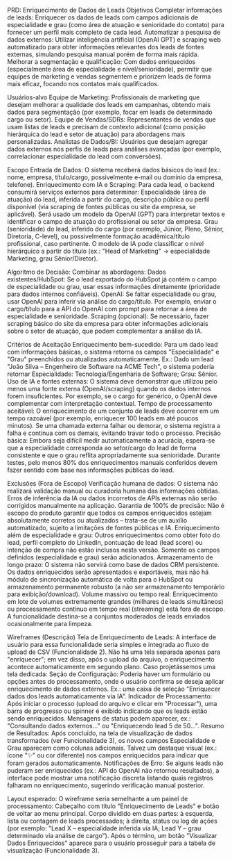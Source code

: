 PRD: Enriquecimento de Dados de Leads
Objetivos
Completar informações de leads: Enriquecer os dados de leads com campos adicionais de especialidade e grau (como área de atuação e senioridade do contato) para fornecer um perfil mais completo de cada lead.
Automatizar a pesquisa de dados externos: Utilizar inteligência artificial (OpenAI GPT) e scraping web automatizado para obter informações relevantes dos leads de fontes externas, simulando pesquisa manual porém de forma mais rápida.
Melhorar a segmentação e qualificação: Com dados enriquecidos (especialmente área de especialidade e nível/senioridade), permitir que equipes de marketing e vendas segmentem e priorizem leads de forma mais eficaz, focando nos contatos mais qualificados.

Usuários-alvo
Equipe de Marketing: Profissionais de marketing que desejam melhorar a qualidade dos leads em campanhas, obtendo mais dados para segmentação (por exemplo, focar em leads de determinado cargo ou setor).
Equipe de Vendas/SDRs: Representantes de vendas que usam listas de leads e precisam de contexto adicional (como posição hierárquica do lead e setor de atuação) para abordagens mais personalizadas.
Analistas de Dados/BI: Usuários que desejam agregar dados externos nos perfis de leads para análises avançadas (por exemplo, correlacionar especialidade do lead com conversões).

Escopo
Entrada de Dados: O sistema receberá dados básicos do lead (ex.: nome, empresa, título/cargo, possivelmente e-mail ou domínio da empresa, telefone).
Enriquecimento com IA e Scraping: Para cada lead, o backend consumirá serviços externos para determinar:
Especialidade (área de atuação) do lead, inferida a partir do cargo, descrição pública ou perfil disponível (via scraping de fontes públicas ou site da empresa, se aplicável). Será usado um modelo da OpenAI (GPT) para interpretar textos e identificar o campo de atuação do profissional ou setor da empresa.
Grau (senioridade) do lead, inferido do cargo (por exemplo, Júnior, Pleno, Sênior, Diretoria, C-level), ou possivelmente formação acadêmica/título profissional, caso pertinente. O modelo de IA pode classificar o nível hierárquico a partir do título (ex.: "Head of Marketing" -> especialidade Marketing, grau Sênior/Diretor).

Algoritmo de Decisão: Combinar as abordagens:
Dados existentes/HubSpot: Se o lead exportado do HubSpot já contém o campo de especialidade ou grau, usar essas informações diretamente (prioridade para dados internos confiáveis).
OpenAI: Se faltar especialidade ou grau, usar OpenAI para inferir via análise do cargo/título. Por exemplo, enviar o cargo/título para a API do OpenAI com prompt para retornar a área de especialidade e senioridade.
Scraping (opcional): Se necessário, fazer scraping básico do site da empresa para obter informações adicionais sobre o setor de atuação, que podem complementar a análise da IA.

Critérios de Aceitação
Enriquecimento bem-sucedido: Para um dado lead com informações básicas, o sistema retorna os campos "Especialidade" e "Grau" preenchidos ou atualizados automaticamente. Ex.: Dado um lead "João Silva – Engenheiro de Software na ACME Tech", o sistema poderia retornar Especialidade: Tecnologia/Engenharia de Software; Grau: Sênior.
Uso de IA e fontes externas: O sistema deve demonstrar que utilizou pelo menos uma fonte externa (OpenAI/scraping) quando os dados internos forem insuficientes. Por exemplo, se o cargo for genérico, o OpenAI deve complementar com interpretação contextual.
Tempo de processamento aceitável: O enriquecimento de um conjunto de leads deve ocorrer em um tempo razoável (por exemplo, enriquecer 100 leads em até poucos minutos). Se uma chamada externa falhar ou demorar, o sistema registra a falha e continua com os demais, evitando travar todo o processo.
Precisão básica: Embora seja difícil medir automaticamente a acurácia, espera-se que a especialidade corresponda ao setor/cargo do lead de forma consistente e que o grau reflita apropriadamente sua senioridade. Durante testes, pelo menos 80% dos enriquecimentos manuais conferidos devem fazer sentido com base nas informações públicas do lead.

Exclusões (Fora de Escopo)
Verificação humana de dados: O sistema não realizará validação manual ou curadoria humana das informações obtidas. Erros de inferência da IA ou dados incorretos de APIs externas não serão corrigidos manualmente na aplicação.
Garantia de 100% de precisão: Não é escopo do produto garantir que todos os campos enriquecidos estejam absolutamente corretos ou atualizados – trata-se de um auxílio automatizado, sujeito a limitações de fontes públicas e IA.
Enriquecimento além de especialidade e grau: Outros enriquecimentos como obter foto do lead, perfil completo do LinkedIn, pontuação de lead (lead score) ou intenção de compra não estão inclusos nesta versão. Somente os campos definidos (especialidade e grau) serão adicionados.
Armazenamento de longo prazo: O sistema não servirá como base de dados CRM persistente. Os dados enriquecidos serão apresentados e exportáveis, mas não há módulo de sincronização automática de volta para o HubSpot ou armazenamento permanente robusto (a não ser armazenamento temporário para exibição/download).
Volume massivo ou tempo real: Enriquecimento em lote de volumes extremamente grandes (milhares de leads simultâneos) ou processamento contínuo em tempo real (streaming) está fora de escopo. A funcionalidade destina-se a conjuntos moderados de leads enviados ocasionalmente para limpeza.

Wireframes (Descrição)
Tela de Enriquecimento de Leads: A interface de usuário para essa funcionalidade seria simples e integrada ao fluxo de upload de CSV (Funcionalidade 2). Não há uma tela separada apenas para "enriquecer"; em vez disso, após o upload do arquivo, o enriquecimento acontece automaticamente em segundo plano. Caso projetássemos uma tela dedicada:
Seção de Configuração: Poderia haver um formulário ou opções antes do processamento, onde o usuário confirma se deseja aplicar enriquecimento de dados externos. Ex.: uma caixa de seleção "Enriquecer dados dos leads automaticamente via IA".
Indicador de Processamento: Após iniciar o processo (upload do arquivo e clicar em "Processar"), uma barra de progresso ou spinner é exibido indicando que os leads estão sendo enriquecidos. Mensagens de status podem aparecer, ex.: "Consultando dados externos…" ou "Enriquecendo lead 5 de 50…".
Resumo de Resultados: Após concluído, na tela de visualização de dados transformados (ver Funcionalidade 3), os novos campos Especialidade e Grau aparecem como colunas adicionais. Talvez um destaque visual (ex.: ícone "✨" ou cor diferente) nos campos enriquecidos para indicar que foram gerados automaticamente.
Notificações de Erro: Se alguns leads não puderam ser enriquecidos (ex.: API do OpenAI não retornou resultados), a interface pode mostrar uma notificação discreta listando quais registros falharam no enriquecimento, sugerindo verificação manual posterior.

Layout esperado: O wireframe seria semelhante a um painel de processamento:
Cabeçalho com título "Enriquecimento de Leads" e botão de voltar ao menu principal.
Corpo dividido em duas partes: à esquerda, lista ou contagem de leads processados; à direita, status ou log de ações (por exemplo: "Lead X – especialidade inferida via IA; Lead Y – grau determinado via análise de cargo").
Após o término, um botão "Visualizar Dados Enriquecidos" aparece para o usuário prosseguir para a tabela de visualização (Funcionalidade 3).